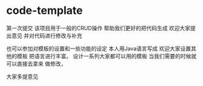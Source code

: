 # code-template
第一次提交
该项目用于一般的CRUD操作 帮助我们更好的把代码生成 欢迎大家提出意见 并对代码进行修改与补充

也可以参加对模板的设置和一些功能的设定 本人用Java语言写成 欢迎大家设置其他的模板 把语言进行丰富。
设计一系列大家都可以用的模板 当我们需要的时候就可以直接去拿来 做修改，

大家多提意见
